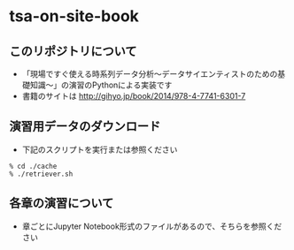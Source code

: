 # tsa-on-site-book

## このリポジトリについて
- 「現場ですぐ使える時系列データ分析～データサイエンティストのための基礎知識〜」の演習のPythonによる実装です
- 書籍のサイトは http://gihyo.jp/book/2014/978-4-7741-6301-7

## 演習用データのダウンロード
- 下記のスクリプトを実行または参照ください

```
% cd ./cache
% ./retriever.sh
```

## 各章の演習について
- 章ごとにJupyter Notebook形式のファイルがあるので、そちらを参照ください
